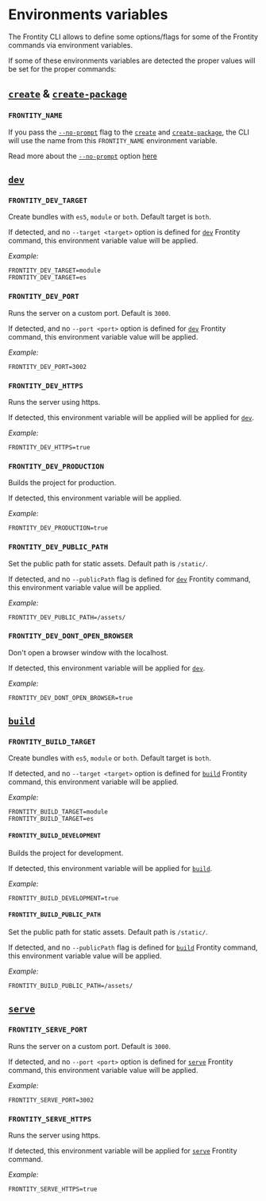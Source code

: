# Environments variables

The Frontity CLI allows to define some options/flags for some of the Frontity commands via environment variables.

If some of these environments variables are detected the proper values will be set for the proper commands:

## [`create`](./create) & [`create-package`](./create-package)

### `FRONTITY_NAME` 

If you pass the [`--no-prompt`](#) flag to the [`create`](./create) and [`create-package`](./create-package), the CLI will use the name from this `FRONTITY_NAME` environment variable.

Read more about the [`--no-prompt`](#) option [here](./create-commands)

## [`dev`](./dev) 

### `FRONTITY_DEV_TARGET` 

Create bundles with `es5`, `module` or `both`.
Default target is `both`.

If detected, and no `--target <target>` option is defined for [`dev`](./dev) Frontity command, this environment variable value will be applied.

_Example:_
```
FRONTITY_DEV_TARGET=module
FRONTITY_DEV_TARGET=es
```

### `FRONTITY_DEV_PORT` 

Runs the server on a custom port.
Default is `3000`.

If detected, and no `--port <port>` option is defined for [`dev`](./dev) Frontity command, this environment variable value will be applied.

_Example:_
```
FRONTITY_DEV_PORT=3002
```

### `FRONTITY_DEV_HTTPS`

Runs the server using https.

If detected, this environment variable will be applied will be applied for [`dev`](./dev).

_Example:_
```
FRONTITY_DEV_HTTPS=true
```

### `FRONTITY_DEV_PRODUCTION`

Builds the project for production.

If detected, this environment variable will be applied.

_Example:_
```
FRONTITY_DEV_PRODUCTION=true
```

### `FRONTITY_DEV_PUBLIC_PATH`

Set the public path for static assets.
Default path is `/static/`.

If detected, and no `--publicPath` flag is defined for [`dev`](./dev) Frontity command, this environment variable value will be applied.

_Example:_
```
FRONTITY_DEV_PUBLIC_PATH=/assets/
```

### `FRONTITY_DEV_DONT_OPEN_BROWSER`

Don't open a browser window with the localhost.

If detected, this environment variable will be applied for [`dev`](./dev).

_Example:_
```
FRONTITY_DEV_DONT_OPEN_BROWSER=true
```

## [`build`](./build) 

### `FRONTITY_BUILD_TARGET` 

Create bundles with `es5`, `module` or `both`.
Default target is `both`.

If detected, and no `--target <target>` option is defined for [`build`](./build) Frontity command, this environment variable will be applied.

_Example:_
```
FRONTITY_BUILD_TARGET=module
FRONTITY_BUILD_TARGET=es
```

#### `FRONTITY_BUILD_DEVELOPMENT` 

Builds the project for development.

If detected, this environment variable will be applied for [`build`](./build).

_Example:_
```
FRONTITY_BUILD_DEVELOPMENT=true
```

#### `FRONTITY_BUILD_PUBLIC_PATH` 

Set the public path for static assets.
Default path is `/static/`.

If detected, and no `--publicPath` flag is defined for [`build`](./build) Frontity command, this environment variable value will be applied.

_Example:_
```
FRONTITY_BUILD_PUBLIC_PATH=/assets/
```

## [`serve`](./serve) 

### `FRONTITY_SERVE_PORT` 

Runs the server on a custom port.
Default is `3000`.

If detected, and no `--port <port>` option is defined for [`serve`](./serve) Frontity command, this environment variable value will be applied.

_Example:_
```
FRONTITY_SERVE_PORT=3002
```

### `FRONTITY_SERVE_HTTPS` 

Runs the server using https.

If detected, this environment variable will be applied for [`serve`](./serve) Frontity command.

_Example:_
```
FRONTITY_SERVE_HTTPS=true
```